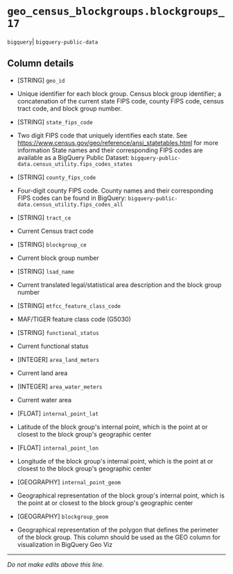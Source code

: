 # `geo_census_blockgroups.blockgroups_17`
`bigquery`| `bigquery-public-data`

## Column details
* [STRING]    `geo_id`
 - Unique identifier for each block group. Census block group identifier; a concatenation of the current state FIPS code, county FIPS code, census tract code, and block group number.
* [STRING]    `state_fips_code`
 - Two digit FIPS code that uniquely identifies each state. See https://www.census.gov/geo/reference/ansi_statetables.html for more information State names and their corresponding FIPS codes are available as a BigQuery Public Dataset: `bigquery-public-data.census_utility.fips_codes_states`
* [STRING]    `county_fips_code`
 - Four-digit county FIPS code. County names and their corresponding FIPS codes can be found in BigQuery: `bigquery-public-data.census_utility.fips_codes_all`
* [STRING]    `tract_ce`
 - Current Census tract code
* [STRING]    `blockgroup_ce`
 - Current block group number
* [STRING]    `lsad_name`
 - Current translated legal/statistical area description and the block group number
* [STRING]    `mtfcc_feature_class_code`
 - MAF/TIGER feature class code (G5030)
* [STRING]    `functional_status`
 - Current functional status
* [INTEGER]   `area_land_meters`
 - Current land area
* [INTEGER]   `area_water_meters`
 - Current water area
* [FLOAT]     `internal_point_lat`
 - Latitude of the block group's internal point, which is the point at or closest to the block group's geographic center
* [FLOAT]     `internal_point_lon`
 - Longitude of the block group's internal point, which is the point at or closest to the block group's geographic center
* [GEOGRAPHY] `internal_point_geom`
 - Geographical representation of the block group's internal point, which is the point at or closest to the block group's geographic center
* [GEOGRAPHY] `blockgroup_geom`
 - Geographical representation of the polygon that defines the perimeter of the block group. This column should be used as the GEO column for visualization in BigQuery Geo Viz

-------------------------------------------------------------------------------
*Do not make edits above this line.*
